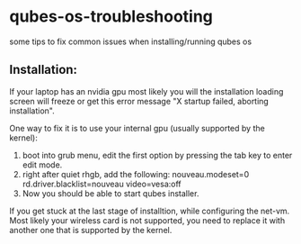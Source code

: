 # qubes-os-troubleshooting
some tips to fix common issues when installing/running qubes os
## Installation:
If your laptop has an nvidia gpu most likely you will the installation loading screen will freeze or get this error message "X startup failed, aborting installation".<br/>

One way to fix it is to use your internal gpu (usually supported by the kernel):
1) boot into grub menu, edit the first option by pressing the tab key to enter edit mode.
2) right after quiet rhgb, add the following: nouveau.modeset=0 rd.driver.blacklist=nouveau video=vesa:off
3) Now you should be able to start qubes installer.

If you get stuck at the last stage of installtion, while configuring the net-vm. Most likely your wireless card is not supported, you need to replace it with another one that is supported by the kernel.
